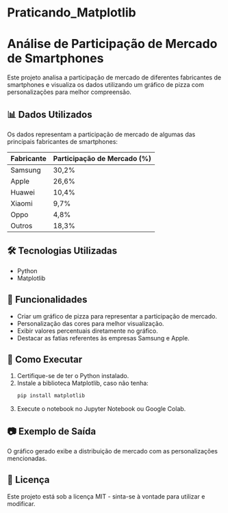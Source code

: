 # Praticando_Matplotlib
# Análise de Participação de Mercado de Smartphones

Este projeto analisa a participação de mercado de diferentes fabricantes de smartphones e visualiza os dados utilizando um gráfico de pizza com personalizações para melhor compreensão.

## 📊 Dados Utilizados
Os dados representam a participação de mercado de algumas das principais fabricantes de smartphones:

| Fabricante | Participação de Mercado (%) |
|------------|-------------------------|
| Samsung    | 30,2%                   |
| Apple      | 26,6%                   |
| Huawei     | 10,4%                   |
| Xiaomi     | 9,7%                    |
| Oppo       | 4,8%                    |
| Outros     | 18,3%                   |

## 🛠️ Tecnologias Utilizadas
- Python
- Matplotlib

## 📌 Funcionalidades
- Criar um gráfico de pizza para representar a participação de mercado.
- Personalização das cores para melhor visualização.
- Exibir valores percentuais diretamente no gráfico.
- Destacar as fatias referentes às empresas Samsung e Apple.

## 🚀 Como Executar
1. Certifique-se de ter o Python instalado.
2. Instale a biblioteca Matplotlib, caso não tenha:
   ```bash
   pip install matplotlib
   ```
3. Execute o notebook no Jupyter Notebook ou Google Colab.

## 📷 Exemplo de Saída
O gráfico gerado exibe a distribuição de mercado com as personalizações mencionadas.

## 📄 Licença
Este projeto está sob a licença MIT - sinta-se à vontade para utilizar e modificar.

